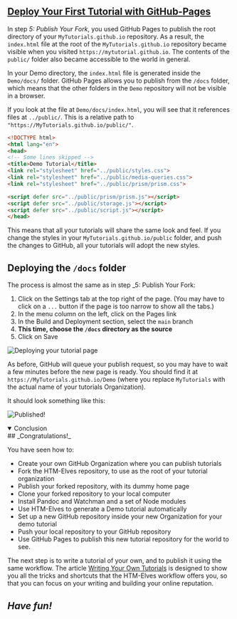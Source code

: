 <!-- Deploy with gh pages -->
<section
id="deploy-with-gh-pages"
aria-labelledby="deploy-with-gh-pages"
data-item="10. Deploy With GH-Pages"
>
<h2><a href="#deploy-with-gh-pages">Deploy Your First Tutorial with GitHub-Pages</a></h2>

In step _5: Publish Your Fork_, you used GitHub Pages to publish the root directory of your `MyTutorials.github.io` repository. As a result, the `index.html` file at the root of the `MyTutorials.github.io` repository became visible when you visited `https://mytutorial.github.io`. The contents of the `public/` folder also became accessible to the world in general.

In your Demo directory, the `index.html` file is generated inside the `Demo/docs/` folder. GitHub Pages allows you to publish from the `/docs` folder, which means that the other folders in the `Demo` repository will not be visible in a browser.

If you look at the file at `Demo/docs/index.html`, you will see that it references files at `../public/`. This is a relative path to `"https://MyTutorials.github.io/public/"`.

```html
<!DOCTYPE html>
<html lang="en">
<head>
<!-- Some lines skipped -->
<title>Demo Tutorial</title>
<link rel="stylesheet" href="../public/styles.css">
<link rel="stylesheet" href="../public/media-queries.css">
<link rel="stylesheet" href="../public/prism/prism.css">

<script defer src="../public/prism/prism.js"></script>
<script defer src="../public/storage.js"></script>
<script defer src="../public/script.js"></script>
</head>
```

This means that all your tutorials will share the same look and feel. If you change the styles in your `MyTutorials.github.io/public` folder, and push the changes to GitHub, all your tutorials will adopt the new styles.

## Deploying the `/docs` folder

The process is almost the same as in step _5: Publish Your Fork:

1. Click on the Settings tab at the top right of the page. (You may have to click on a `...` button if the page is too narrow to show all the tabs.)
2. In the menu column on the left, click on the Pages link
3. In the Build and Deployment section, select the `main` branch
4. **This time, choose the `/docs` directory as the source**
5. Click on Save

![Deploying your tutorial page](images/TutorialPages.webp)

As before, GitHub will queue your publish request, so you may have to wait a few minutes before the new page is ready. You should find it at `https://MyTutorials.github.io/Demo` (where you replace `MyTutorials` with the actual name of your tutorials Organization).

It should look something like this:

![Published!](images/Published.webp)

<details
class="pivot"
open
>
<summary>Conclusion</summary>
## _Congratulations!_

You have seen how to:

* Create your own GitHub Organization where you can publish tutorials
* Fork the HTM-Elves repository, to use as the root of your tutorial organization
* Publish your forked repository, with its dummy home page
* Clone your forked repository to your local computer
* Install Pandoc and Watchman and a set of Node modules
* Use HTM-Elves to generate a Demo tutorial automatically
* Set up a new GitHub repository inside your new Organization for your demo tutorial
* Push your local repository to your GitHub repository
* Use GitHub Pages to publish this new tutorial repository for the world to see.

The next step is to write a tutorial of your own, and to publish it using the same workflow. The article [Writing Your Own Tutorials](https://htm-elves.github.io/Writing-Your-Own-Tutorials/#section-snippets) is designed to show you all the tricks and shortcuts that the HTM-Elves workflow offers you, so that you can focus on your writing and building your online reputation.

## _Have fun!_

</details>
</section>